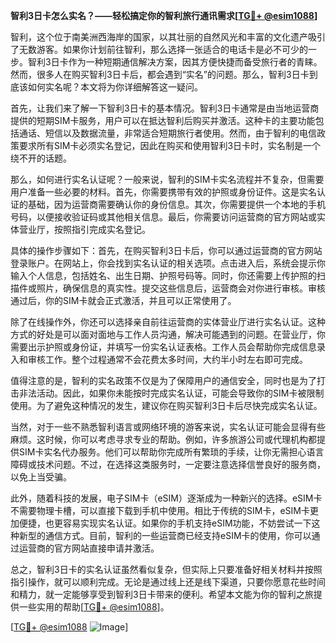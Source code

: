 **智利3日卡怎么实名？——轻松搞定你的智利旅行通讯需求[[TG💪+ @esim1088](https://t.me/s/esim1088)]**

智利，这个位于南美洲西海岸的国家，以其壮丽的自然风光和丰富的文化遗产吸引了无数游客。如果你计划前往智利，那么选择一张适合的电话卡是必不可少的一步。智利3日卡作为一种短期通信解决方案，因其方便快捷而备受旅行者的青睐。然而，很多人在购买智利3日卡后，都会遇到“实名”的问题。那么，智利3日卡到底该如何实名呢？本文将为你详细解答这一疑问。

首先，让我们来了解一下智利3日卡的基本情况。智利3日卡通常是由当地运营商提供的短期SIM卡服务，用户可以在抵达智利后购买并激活。这种卡的主要功能包括通话、短信以及数据流量，非常适合短期旅行者使用。然而，由于智利的电信政策要求所有SIM卡必须实名登记，因此在购买和使用智利3日卡时，实名制是一个绕不开的话题。

那么，如何进行实名认证呢？一般来说，智利的SIM卡实名流程并不复杂，但需要用户准备一些必要的材料。首先，你需要携带有效的护照或身份证件。这是实名认证的基础，因为运营商需要确认你的身份信息。其次，你需要提供一个本地的手机号码，以便接收验证码或其他相关信息。最后，你需要访问运营商的官方网站或实体营业厅，按照指引完成实名登记。

具体的操作步骤如下：首先，在购买智利3日卡后，你可以通过运营商的官方网站登录账户。在网站上，你会找到实名认证的相关选项。点击进入后，系统会提示你输入个人信息，包括姓名、出生日期、护照号码等。同时，你还需要上传护照的扫描件或照片，确保信息的真实性。提交这些信息后，运营商会对你进行审核。审核通过后，你的SIM卡就会正式激活，并且可以正常使用了。

除了在线操作外，你还可以选择亲自前往运营商的实体营业厅进行实名认证。这种方式的好处是可以面对面地与工作人员沟通，解决可能遇到的问题。在营业厅，你需要出示护照或身份证，并填写一份实名认证表格。工作人员会帮助你完成信息录入和审核工作。整个过程通常不会花费太多时间，大约半小时左右即可完成。

值得注意的是，智利的实名政策不仅是为了保障用户的通信安全，同时也是为了打击非法活动。因此，如果你未能按时完成实名认证，可能会导致你的SIM卡被限制使用。为了避免这种情况的发生，建议你在购买智利3日卡后尽快完成实名认证。

当然，对于一些不熟悉智利语言或网络环境的游客来说，实名认证可能会显得有些麻烦。这时候，你可以考虑寻求专业的帮助。例如，许多旅游公司或代理机构都提供SIM卡实名代办服务。他们可以帮助你完成所有繁琐的手续，让你无需担心语言障碍或技术问题。不过，在选择这类服务时，一定要注意选择信誉良好的服务商，以免上当受骗。

此外，随着科技的发展，电子SIM卡（eSIM）逐渐成为一种新兴的选择。eSIM卡不需要物理卡槽，可以直接下载到手机中使用。相比于传统的SIM卡，eSIM卡更加便捷，也更容易实现实名认证。如果你的手机支持eSIM功能，不妨尝试一下这种新型的通信方式。目前，智利的一些运营商已经支持eSIM卡的使用，你可以通过运营商的官方网站直接申请并激活。

总之，智利3日卡的实名认证虽然看似复杂，但实际上只要准备好相关材料并按照指引操作，就可以顺利完成。无论是通过线上还是线下渠道，只要你愿意花些时间和精力，就一定能够享受到智利3日卡带来的便利。希望本文能为你的智利之旅提供一些实用的帮助[[TG💪+ @esim1088](https://t.me/s/esim1088)]。

[[TG💪+ @esim1088](https://t.me/s/esim1088) ![Image](https://i.postimg.cc/4NQfJmqS/Snipaste-2025-05-13-00-14-12.png)]